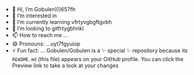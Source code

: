 - 👋 Hi, I’m Gobulen)))657fh
- 👀 I’m interested in 
- 🌱 I’m currently learning vfrtyvgbgftgvbh
- 💞️ I’m looking to gitfrtygbhnkl
- 📫 How to reach me ...
- 😄 Pronouns: ...uyt7fgyuiop
- ⚡ Fun fact: ...
Gobulen/Gobulen is a ✨ special ✨ repository because its `README.md` (this file) appears on your GitHub profile.
You can click the Preview link to take a look at your changes
